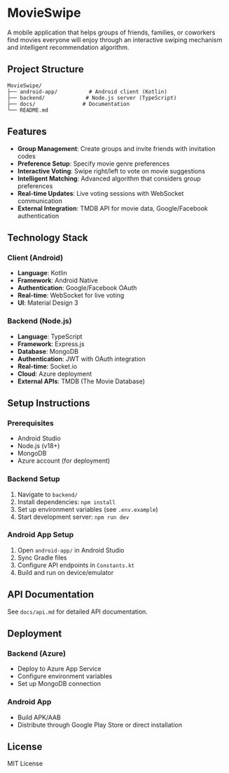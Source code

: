 # MovieSwipe

A mobile application that helps groups of friends, families, or coworkers find movies everyone will enjoy through an interactive swiping mechanism and intelligent recommendation algorithm.

## Project Structure

```
MovieSwipe/
├── android-app/          # Android client (Kotlin)
├── backend/             # Node.js server (TypeScript)
├── docs/               # Documentation
└── README.md
```

## Features

- **Group Management**: Create groups and invite friends with invitation codes
- **Preference Setup**: Specify movie genre preferences
- **Interactive Voting**: Swipe right/left to vote on movie suggestions
- **Intelligent Matching**: Advanced algorithm that considers group preferences
- **Real-time Updates**: Live voting sessions with WebSocket communication
- **External Integration**: TMDB API for movie data, Google/Facebook authentication

## Technology Stack

### Client (Android)
- **Language**: Kotlin
- **Framework**: Android Native
- **Authentication**: Google/Facebook OAuth
- **Real-time**: WebSocket for live voting
- **UI**: Material Design 3

### Backend (Node.js)
- **Language**: TypeScript
- **Framework**: Express.js
- **Database**: MongoDB
- **Authentication**: JWT with OAuth integration
- **Real-time**: Socket.io
- **Cloud**: Azure deployment
- **External APIs**: TMDB (The Movie Database)

## Setup Instructions

### Prerequisites
- Android Studio
- Node.js (v18+)
- MongoDB
- Azure account (for deployment)

### Backend Setup
1. Navigate to `backend/`
2. Install dependencies: `npm install`
3. Set up environment variables (see `.env.example`)
4. Start development server: `npm run dev`

### Android App Setup
1. Open `android-app/` in Android Studio
2. Sync Gradle files
3. Configure API endpoints in `Constants.kt`
4. Build and run on device/emulator

## API Documentation

See `docs/api.md` for detailed API documentation.

## Deployment

### Backend (Azure)
- Deploy to Azure App Service
- Configure environment variables
- Set up MongoDB connection

### Android App
- Build APK/AAB
- Distribute through Google Play Store or direct installation

## License

MIT License 